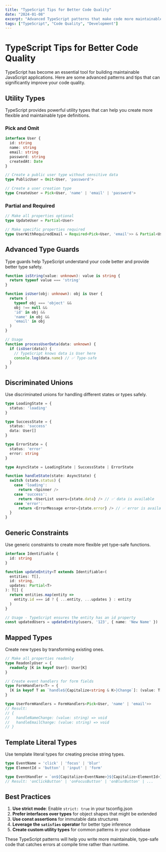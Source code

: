 ```yaml
---
title: "TypeScript Tips for Better Code Quality"
date: "2024-01-08"
excerpt: "Advanced TypeScript patterns that make code more maintainable and type-safe."
tags: ["TypeScript", "Code Quality", "Development"]
---
```


# TypeScript Tips for Better Code Quality

TypeScript has become an essential tool for building maintainable JavaScript applications. Here are some advanced patterns and tips that can significantly improve your code quality.

## Utility Types

TypeScript provides powerful utility types that can help you create more flexible and maintainable type definitions.

### Pick and Omit

```typescript
interface User {
  id: string
  name: string
  email: string
  password: string
  createdAt: Date
}

// Create a public user type without sensitive data
type PublicUser = Omit<User, 'password'>

// Create a user creation type
type CreateUser = Pick<User, 'name' | 'email' | 'password'>
```

### Partial and Required

```typescript
// Make all properties optional
type UpdateUser = Partial<User>

// Make specific properties required
type UserWithRequiredEmail = Required<Pick<User, 'email'>> & Partial<User>
```

## Advanced Type Guards

Type guards help TypeScript understand your code better and provide better type safety.

```typescript
function isString(value: unknown): value is string {
  return typeof value === 'string'
}

function isUser(obj: unknown): obj is User {
  return (
    typeof obj === 'object' &&
    obj !== null &&
    'id' in obj &&
    'name' in obj &&
    'email' in obj
  )
}

// Usage
function processUserData(data: unknown) {
  if (isUser(data)) {
    // TypeScript knows data is User here
    console.log(data.name) // ✅ Type-safe
  }
}
```

## Discriminated Unions

Use discriminated unions for handling different states or types safely.

```typescript
type LoadingState = {
  status: 'loading'
}

type SuccessState = {
  status: 'success'
  data: User[]
}

type ErrorState = {
  status: 'error'
  error: string
}

type AsyncState = LoadingState | SuccessState | ErrorState

function handleState(state: AsyncState) {
  switch (state.status) {
    case 'loading':
      return <Spinner />
    case 'success':
      return <UserList users={state.data} /> // ✅ data is available
    case 'error':
      return <ErrorMessage error={state.error} /> // ✅ error is available
  }
}
```

## Generic Constraints

Use generic constraints to create more flexible yet type-safe functions.

```typescript
interface Identifiable {
  id: string
}

function updateEntity<T extends Identifiable>(
  entities: T[],
  id: string,
  updates: Partial<T>
): T[] {
  return entities.map(entity =>
    entity.id === id ? { ...entity, ...updates } : entity
  )
}

// Usage - TypeScript ensures the entity has an id property
const updatedUsers = updateEntity(users, '123', { name: 'New Name' })
```

## Mapped Types

Create new types by transforming existing ones.

```typescript
// Make all properties readonly
type ReadonlyUser = {
  readonly [K in keyof User]: User[K]
}

// Create event handlers for form fields
type FormHandlers<T> = {
  [K in keyof T as `handle${Capitalize<string & K>}Change`]: (value: T[K]) => void
}

type UserFormHandlers = FormHandlers<Pick<User, 'name' | 'email'>>
// Result:
// {
//   handleNameChange: (value: string) => void
//   handleEmailChange: (value: string) => void
// }
```

## Template Literal Types

Use template literal types for creating precise string types.

```typescript
type EventName = 'click' | 'focus' | 'blur'
type ElementId = 'button' | 'input' | 'form'

type EventHandler = `on${Capitalize<EventName>}${Capitalize<ElementId>}`
// Result: 'onClickButton' | 'onFocusButton' | 'onBlurButton' | ...
```

## Best Practices

1. **Use strict mode**: Enable `strict: true` in your tsconfig.json
2. **Prefer interfaces over types** for object shapes that might be extended
3. **Use const assertions** for immutable data structures
4. **Leverage the `satisfies` operator** for better type inference
5. **Create custom utility types** for common patterns in your codebase

These TypeScript patterns will help you write more maintainable, type-safe code that catches errors at compile time rather than runtime.
